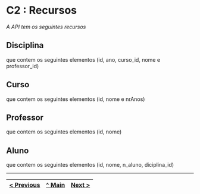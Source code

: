 # C2 : Recursos

_A API tem os seguintes recursos_

## Disciplina
que contem os seguintes elementos (id, ano, curso_id, nome e professor_id)

## Curso
que contem os seguintes elementos (id, nome e nrAnos)

## Professor
que contem os seguintes elementos (id, nome)

## Aluno
que contem os seguintes elementos (id, nome, n_aluno, diciplina_id)



---
[< Previous](c1.md) | [^ Main](../../../) | [Next >](c3.md)
:--- | :---: | ---: 
